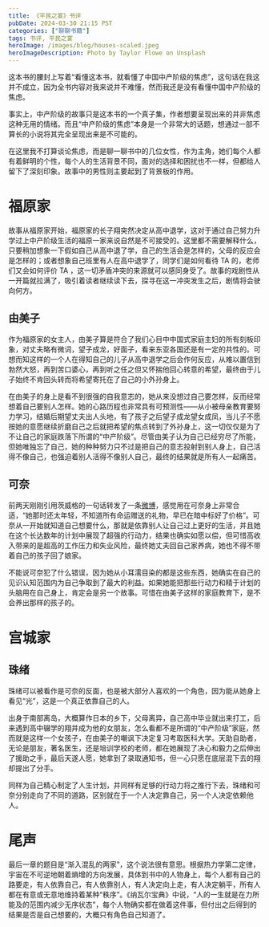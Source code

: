 ```yaml
---
title: 《平民之宴》书评
pubDate: 2024-03-30 21:15 PST
categories: ["聊聊书籍"]
tags: 书评, 平民之宴
heroImage: /images/blog/houses-scaled.jpeg
heroImageDescription: Photo by Taylor Flowe on Unsplash
---
```


这本书的腰封上写着“看懂这本书，就看懂了中国中产阶级的焦虑”，这句话在我这并不成立，因为全书内容对我来说并不难懂，然而我还是没有看懂中国中产阶级的焦虑。

事实上，中产阶级的故事只是这本书的一个真子集，作者想要呈现出来的并非焦虑这种无用的情绪。而且“中产阶级的焦虑”本身是一个非常大的话题，想通过一部不算长的小说将其完全呈现出来是不可能的。

在这里我不打算谈论焦虑，而是聊一聊书中的几位女性，作为主角，她们每个人都有着鲜明的个性，每个人的生活背景不同，面对的选择和困扰也不一样，但都给人留下了深刻印象。故事中的男性则主要起到了背景板的作用。

# 福原家

故事从福原家开始，福原家的长子翔突然决定从高中退学，这对于通过自己努力升学过上中产阶级生活的福原一家来说自然是不可接受的。这里都不需要解释什么，只要稍加想象一下假如自己从高中退了学，自己的生活会是怎样的，父母的反应会是怎样的；或者想象自己班里有人在高中退学了，同学们是如何看待 TA 的，老师们又会如何评价 TA ，这一切矛盾冲突的来源就可以感同身受了。故事的戏剧性从一开篇就拉满了，吸引着读者继续读下去，探寻在这一冲突发生之后，剧情将会驶向何方。

## 由美子

作为福原家的女主人，由美子算是符合了我们心目中中国式家庭主妇的所有刻板印象，对丈夫略有微词，望子成龙，好面子，看来东亚各国还是有一定的共性的。可想而知这样的一个人在得知自己的儿子从高中退学之后会作何反应，从难以置信到勃然大怒，再到苦口婆心，再到听之任之但又怀揣他回心转意的希望，最终由于儿子始终不肯回头转而将希望寄托在了自己的小外孙身上。

在由美子的身上是看不到很强的自我意志的，她从来没想过自己要怎样，反而经常想着自己要别人怎样。她的心路历程也非常具有可预测性——从小被母亲教育要努力学习，结婚后期望丈夫出人头地，有了孩子之后望子成龙望女成凤，当儿子不愿按她的意愿继续折磨自己之后就把希望的焦点转到了外孙身上，这一切仅仅是为了不让自己的家庭跌落下所谓的“中产阶级”。尽管由美子认为自己已经穷尽了所能，但她唯独忘了自己，她的种种努力只不过是把自己的意志投射到别人身上，自己活得不像自己，也强迫着别人活得不像别人自己，最终的结果就是所有人一起痛苦。

## 可奈

前两天刚刚引用茨威格的一句话转发了一条[微博](https://weibo.com/1199303274/O6S2B17Ff)，感觉用在可奈身上非常合适，“她那时还太年轻，不知道所有命运赠送的礼物，早已在暗中标好了价格”。可奈从一开始就知道自己想要什么，那就是依靠别人让自己过上更好的生活，并且她在这个长达数年的计划中展现了超强的行动力，结果也确实如愿以偿，但可惜高收入带来的是超高的工作压力和失业风险，最终她丈夫回自己家养病，她也不得不带着自己的孩子回了娘家。

不能说可奈犯了什么错误，因为她从小耳濡目染的都是这些东西，她确实在自己的见识认知范围内为自己争取到了最大的利益。如果她能把那些行动力和精于计划的头脑用在自己身上，肯定会是另一个故事。可惜在由美子这样的家庭教育下，是不会养出那样的孩子的。

# 宫城家

## 珠绪

珠绪可以被看作是可奈的反面，也是被大部分人喜欢的一个角色，因为能从她身上看见“光”，这是一个真正依靠自己的人。

出身于南部离岛，大概算作日本的乡下，父母离异，自己高中毕业就出来打工，后来遇到高中辍学的翔并成为他的女朋友，怎么看都不是所谓的“中产阶级”家庭，然而就是这样一个女孩子，在由美子的嘲讽下决定复习考取医科大学。天助自助者，无论是朋友，著名医生，还是培训学校的老师，都在她展现了决心和毅力之后伸出了援助之手，最后天遂人愿，她拿到了录取通知书，但一心只愿在底层混下去的翔却提出了分手。

同样为自己精心制定了人生计划，并同样有足够的行动力将之推行下去，珠绪和可奈分别走向了不同的道路，区别就在于一个人决定靠自己，另一个人决定依赖他人。

# 尾声

最后一章的题目是“渐入混乱的两家”，这个说法很有意思。根据热力学第二定律，宇宙在不可逆地朝着熵增的方向发展，具体到书中的人物身上，每个人都有自己的路要走，有人依靠自己，有人依靠别人，有人决定向上走，有人决定躺平，所有人都在有意或无意地维持着某种“秩序”。《纳瓦尔宝典》中说，“人的一生就是在力所能及的范围内减少无序状态”，每个人物确实都在做着这件事，但付出之后得到的结果是否是自己想要的，大概只有角色自己知道了。
